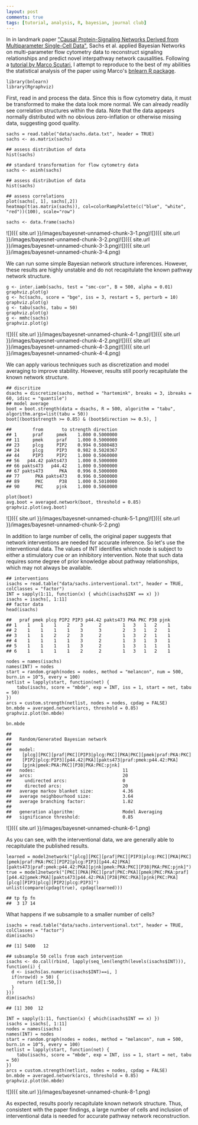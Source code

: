 ```yaml
---
layout: post
comments: true
tags: [tutorial, analysis, R, bayesian, journal club]
---
```


In in landmark paper ["Causal Protein-Signaling Networks Derived from
Multiparameter Single-Cell
Data"](http://science.sciencemag.org/content/308/5721/523), Sachs et al.
applied Bayesian Networks on multi-parameter flow cytometry data to
reconstruct signaling relationships and predict novel interpathway
network causalities. Following a [tutorial by Marco
Scutari](http://www.edii.uclm.es/~useR-2013/Tutorials/Scutari.html), I
attempt to reproduce to the best of my abilities the statistical
analysis of the paper using Marco's [bnlearn R
package](http://www.bnlearn.com/).

    library(bnlearn)
    library(Rgraphviz)

First, read in and process the data. Since this is flow cytometry data,
it must be transformed to make the data look more normal. We can already
readily see correlation structures within the data. Note that the data
appears normally distributed with no obvious zero-inflation or otherwise
missing data, suggesting good quality.

    sachs = read.table("data/sachs.data.txt", header = TRUE)
    sachs <- as.matrix(sachs)

    ## assess distribution of data
    hist(sachs)

    ## standard transformation for flow cytometry data
    sachs <- asinh(sachs)

    ## assess distribution of data
    hist(sachs)

    ## assess correlations
    plot(sachs[, 1], sachs[,2])
    heatmap(t(as.matrix(sachs)), col=colorRampPalette(c("blue", "white", "red"))(100), scale="row")

    sachs <- data.frame(sachs)

![]({{ site.url }}/images/bayesnet-unnamed-chunk-3-1.png)![]({{ site.url }}/images/bayesnet-unnamed-chunk-3-2.png)![]({{ site.url }}/images/bayesnet-unnamed-chunk-3-3.png)![]({{ site.url }}/images/bayesnet-unnamed-chunk-3-4.png)

We can run some simple Bayesian network structure inferences. However,
these results are highly unstable and do not recapitulate the known
pathway network structure.

    g <- inter.iamb(sachs, test = "smc-cor", B = 500, alpha = 0.01)
    graphviz.plot(g)
    g <- hc(sachs, score = "bge", iss = 3, restart = 5, perturb = 10)
    graphviz.plot(g)
    g <- tabu(sachs, tabu = 50)
    graphviz.plot(g)
    g <- mmhc(sachs)
    graphviz.plot(g)

![]({{ site.url }}/images/bayesnet-unnamed-chunk-4-1.png)![]({{ site.url }}/images/bayesnet-unnamed-chunk-4-2.png)![]({{ site.url }}/images/bayesnet-unnamed-chunk-4-3.png)![]({{ site.url }}/images/bayesnet-unnamed-chunk-4-4.png)

We can apply various techniques such as discretization and model
averaging to improve stability. However, results still poorly
recapitulate the known network structure.

    ## discritize
    dsachs = discretize(sachs, method = "hartemink", breaks = 3, ibreaks = 60, idisc = "quantile")
    ## model average
    boot = boot.strength(data = dsachs, R = 500, algorithm = "tabu", algorithm.args=list(tabu = 50))
    boot[(boot$strength >= 0.85) & (boot$direction >= 0.5), ]

    ##        from       to strength direction
    ## 1      praf     pmek    1.000 0.5000000
    ## 11     pmek     praf    1.000 0.5000000
    ## 23     plcg     PIP2    0.994 0.5080483
    ## 24     plcg     PIP3    0.982 0.5020367
    ## 44     PIP3     PIP2    1.000 0.5060000
    ## 56   p44.42 pakts473    1.000 0.5000000
    ## 66 pakts473   p44.42    1.000 0.5000000
    ## 67 pakts473      PKA    0.996 0.5000000
    ## 77      PKA pakts473    0.996 0.5000000
    ## 89      PKC      P38    1.000 0.5010000
    ## 90      PKC     pjnk    1.000 0.5060000

    plot(boot)
    avg.boot = averaged.network(boot, threshold = 0.85)
    graphviz.plot(avg.boot)

![]({{ site.url }}/images/bayesnet-unnamed-chunk-5-1.png)![]({{ site.url }}/images/bayesnet-unnamed-chunk-5-2.png)

In addition to large number of cells, the original paper suggests that
network interventions are needed for accurate inference. So let's use
the interventional data. The values of INT identifies which node is
subject to either a stimulatory cue or an inhibitory intervention. Note
that such data requires some degree of prior knowledge about pathway
relationships, which may not always be available.

    ## interventions
    isachs = read.table("data/sachs.interventional.txt", header = TRUE, colClasses = "factor")
    INT = sapply(1:11, function(x) { which(isachs$INT == x) })
    isachs = isachs[, 1:11]
    ## factor data
    head(isachs)

    ##   praf pmek plcg PIP2 PIP3 p44.42 pakts473 PKA PKC P38 pjnk
    ## 1    1    1    1    2    3      2        1   3   1   2    1
    ## 2    1    1    1    1    3      3        2   3   1   2    1
    ## 3    1    1    2    2    3      2        1   3   2   1    1
    ## 4    1    1    1    1    3      2        1   3   1   3    1
    ## 5    1    1    1    1    3      2        1   3   1   1    1
    ## 6    1    1    1    1    2      2        1   3   1   2    1

    nodes = names(isachs)
    names(INT) = nodes
    start = random.graph(nodes = nodes, method = "melancon", num = 500, burn.in = 10^5, every = 100)
    netlist = lapply(start, function(net) {
        tabu(isachs, score = "mbde", exp = INT, iss = 1, start = net, tabu = 50) 
    })
    arcs = custom.strength(netlist, nodes = nodes, cpdag = FALSE)
    bn.mbde = averaged.network(arcs, threshold = 0.85)
    graphviz.plot(bn.mbde)

    bn.mbde

    ## 
    ##   Random/Generated Bayesian network
    ## 
    ##   model:
    ##    [plcg][PKC][praf|PKC][PIP3|plcg:PKC][PKA|PKC][pmek|praf:PKA:PKC]
    ##    [PIP2|plcg:PIP3][p44.42|PKA][pakts473|praf:pmek:p44.42:PKA]
    ##    [pjnk|pmek:PKA:PKC][P38|PKA:PKC:pjnk]
    ##   nodes:                                 11 
    ##   arcs:                                  20 
    ##     undirected arcs:                     0 
    ##     directed arcs:                       20 
    ##   average markov blanket size:           4.36 
    ##   average neighbourhood size:            3.64 
    ##   average branching factor:              1.82 
    ## 
    ##   generation algorithm:                  Model Averaging 
    ##   significance threshold:                0.85

![]({{ site.url }}/images/bayesnet-unnamed-chunk-6-1.png)<!-- -->

As you can see, with the interventional data, we are generally able to
recapitulate the published results.

    learned = model2network("[plcg][PKC][praf|PKC][PIP3|plcg:PKC][PKA|PKC][pmek|praf:PKA:PKC][PIP2|plcg:PIP3][p44.42|PKA][pakts473|praf:pmek:p44.42:PKA][pjnk|pmek:PKA:PKC][P38|PKA:PKC:pjnk]")
    true = model2network("[PKC][PKA|PKC][praf|PKC:PKA][pmek|PKC:PKA:praf][p44.42|pmek:PKA][pakts473|p44.42:PKA][P38|PKC:PKA][pjnk|PKC:PKA][plcg][PIP3|plcg][PIP2|plcg:PIP3]")
    unlist(compare(cpdag(true), cpdag(learned)))

    ## tp fp fn 
    ##  3 17 14

What happens if we subsample to a smaller number of cells?

    isachs = read.table("data/sachs.interventional.txt", header = TRUE, colClasses = "factor")
    dim(isachs)

    ## [1] 5400   12

    ## subsample 50 cells from each intervention
    isachs <- do.call(rbind, lapply(seq_len(length(levels(isachs$INT))), function(i) {
      d <- isachs[as.numeric(isachs$INT)==i, ]
      if(nrow(d) > 50) {
        return (d[1:50,])
      }
    }))
    dim(isachs)

    ## [1] 300  12

    INT = sapply(1:11, function(x) { which(isachs$INT == x) })
    isachs = isachs[, 1:11]
    nodes = names(isachs)
    names(INT) = nodes
    start = random.graph(nodes = nodes, method = "melancon", num = 500, burn.in = 10^5, every = 100)
    netlist = lapply(start, function(net) {
        tabu(isachs, score = "mbde", exp = INT, iss = 1, start = net, tabu = 50) 
    })
    arcs = custom.strength(netlist, nodes = nodes, cpdag = FALSE)
    bn.mbde = averaged.network(arcs, threshold = 0.85)
    graphviz.plot(bn.mbde)

![]({{ site.url }}/images/bayesnet-unnamed-chunk-8-1.png)<!-- -->

As expected, results poorly recapitulate known network structure. Thus,
consistent with the paper findings, a large number of cells and
inclusion of interventional data is needed for accurate pathway network
reconstruction.
